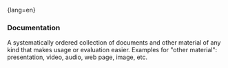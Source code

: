 {lang=en}
### Documentation

A systematically ordered collection of documents and other material of any kind that makes usage or evaluation easier. Examples for "other material": presentation, video, audio, web page, image, etc.


